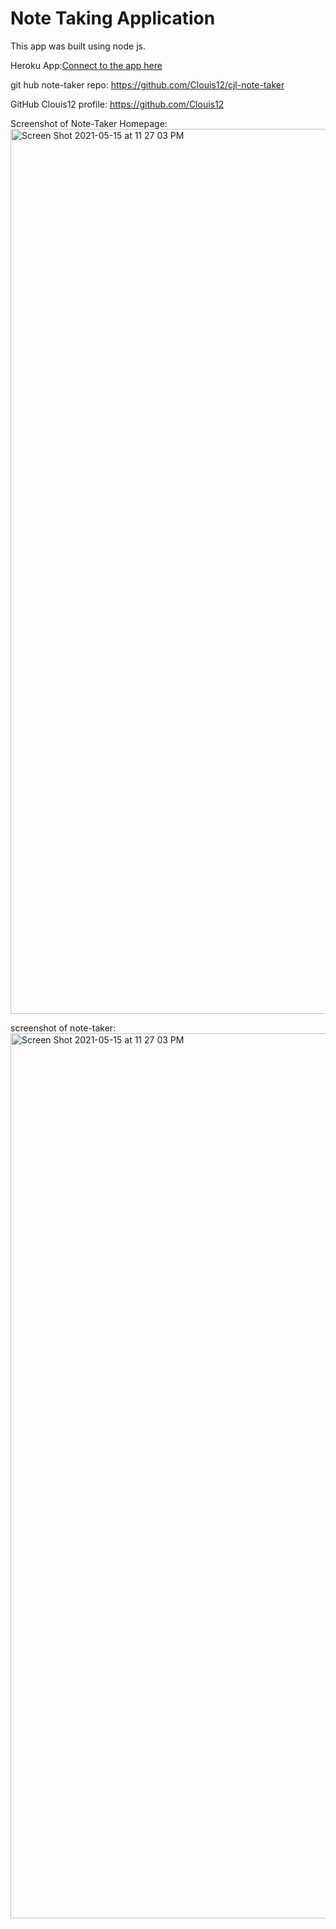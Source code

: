 # Note Taking Application

This app was built using node js.

Heroku App:[Connect to the app here](https://lit-tor-70068.herokuapp.com/)

git hub note-taker repo: https://github.com/Clouis12/cjl-note-taker

GitHub Clouis12 profile: https://github.com/Clouis12


Screenshot of Note-Taker Homepage:<img width="1416" alt="Screen Shot 2021-05-15 at 11 27 03 PM" src="https://user-images.githubusercontent.com/77083360/118385625-34e53f00-b5d6-11eb-9b8b-8d668ada041a.png">

screenshot of note-taker: <img width="1416" alt="Screen Shot 2021-05-15 at 11 27 03 PM" src="https://user-images.githubusercontent.com/77083360/118385541-4c6ff800-b5d5-11eb-91e2-5311767fd461.png">


